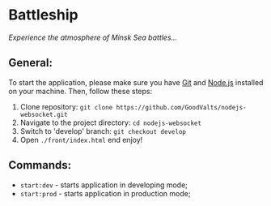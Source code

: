 # Battleship

_Experience the atmosphere of Minsk Sea battles..._

## General:

To start the application, please make sure you have [Git](https://git-scm.com) and [Node.js](https://nodejs.org) installed on your machine. Then, follow these steps:

1. Clone repository: `git clone https://github.com/GoodValts/nodejs-websocket.git`
1. Navigate to the project directory: `cd nodejs-websocket`
1. Switch to 'develop' branch: `git checkout develop`
1. Open `./front/index.html` end enjoy!

## Commands:

- `start:dev` - starts application in developing mode;
- `start:prod` - starts application in production mode;
